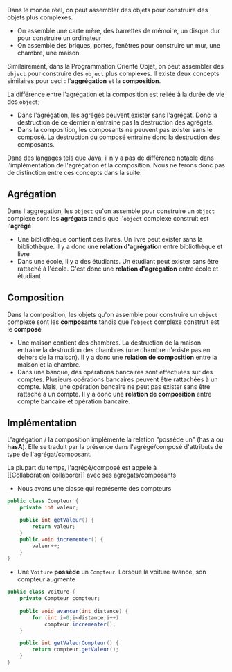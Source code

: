 
Dans le monde réel, on peut assembler des objets pour construire des objets plus complexes.

-  On assemble une carte mère, des barrettes de mémoire, un disque dur pour construire un ordinateur
-  On assemble des briques, portes, fenêtres pour construire un mur, une chambre, une maison

Similairement, dans la Programmation Orienté Objet, on peut assembler des `object` pour construire des `object` plus complexes. Il existe deux concepts similaires pour ceci : l'**aggrégation** et la **composition**.

La différence entre l'agrégation et la composition est reliée à la durée de vie des `object`; 

-  Dans l'agrégation, les agrégés peuvent exister sans l'agrégat. Donc la destruction de ce dernier n'entraine pas la destruction des agrégats. 
-  Dans la composition, les composants ne peuvent pas exister sans le composé. La destruction du composé entraine donc la destruction des composants. 

Dans des langages tels que Java, il n'y a pas de différence notable dans l'implémentation de l'agrégation et la composition. Nous ne ferons donc pas de distinction entre ces concepts dans la suite.

## Agrégation

Dans l'aggrégation, les `object` qu'on assemble pour construire un `object` complexe sont les **agrégats** tandis que l'`object` complexe construit est l'**agrégé**

-  Une bibliothèque contient des livres. Un livre peut exister sans la bibliothèque. Il y a donc une **relation d'agrégation** entre bibliothèque et livre
-  Dans une école, il y a des étudiants. Un étudiant peut exister sans être rattaché à l'école. C'est donc une **relation d'agrégation** entre école et étudiant

## Composition

Dans la composition, les objets qu'on assemble pour construire un `object` complexe sont les **composants** tandis que l'`object` complexe construit est le **composé**

-  Une maison contient des chambres. La destruction de la maison entraine la destruction des chambres (une chambre n'existe pas en dehors de la maison). Il y a donc une **relation de composition** entre la maison et la chambre.
-  Dans une banque, des opérations bancaires sont effectuées sur des comptes. Plusieurs opérations bancaires peuvent être rattachées à un compte. Mais, une opération bancaire ne peut pas exister sans être rattaché à un compte. Il y a donc une **relation de composition** entre compte bancaire et opération bancaire.

## Implémentation

L'agrégation / la composition implémente la relation "possède un" (has a ou **hasA**). Elle se traduit par la présence dans l'agrégé/composé d'attributs de type de l'agrégat/composant.

La plupart du temps, l'agrégé/composé est appelé à [[Collaboration|collaborer]] avec ses agrégats/composants

-  Nous avons une classe qui représente des compteurs

```java
public class Compteur {
	private int valeur;

	public int getValeur() {
		return valeur;
	}
	public void incrementer() {
		valeur++;
	}
}
```

-  Une `Voiture` **possède** un `Compteur`. Lorsque la voiture avance, son compteur augmente

```java
public class Voiture {
	private Compteur compteur;
	
	public void avancer(int distance) {
		for (int i=0;i<distance;i++) 
			compteur.incrementer();
	}

	public int getValeurCompteur() {
		return compteur.getValeur();
	}
}

```